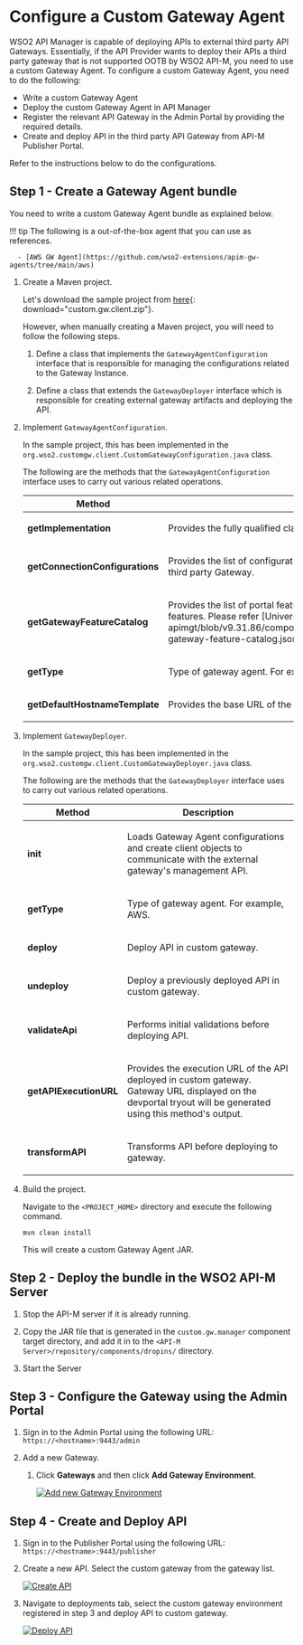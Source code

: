 # Configure a Custom Gateway Agent

WSO2 API Manager is capable of deploying APIs to external third party API Gateways. Essentially, if the API Provider wants to deploy their APIs a third party gateway that is not supported OOTB by WSO2 API-M, you need to use a custom Gateway Agent. To configure a custom Gateway Agent, you need to do the following:

- Write a custom Gateway Agent
- Deploy the custom Gateway Agent in API Manager
- Register the relevant API Gateway in the Admin Portal by providing the required details.
- Create and deploy API in the third party API Gateway from API-M Publisher Portal.

Refer to the instructions below to do the configurations.

## Step 1 - Create a Gateway Agent bundle

You need to write a custom Gateway Agent bundle as explained below.

!!! tip
    The following is a out-of-the-box agent that you can use as references.

      - [AWS GW Agent](https://github.com/wso2-extensions/apim-gw-agents/tree/main/aws)

1. Create a Maven project.

    Let's download the sample project from [here]({{base_path}}/assets/attachments/deploy-and-publish/custom.gw.client.zip){: download="custom.gw.client.zip"}.

    However, when manually creating a Maven project, you will need to follow the following steps.

    1. Define a class that implements the `GatewayAgentConfiguration` interface that is responsible for managing the configurations related to the Gateway Instance.

    2. Define a class that extends the `GatewayDeployer` interface which is responsible for creating external gateway artifacts and deploying the API.

2. Implement `GatewayAgentConfiguration`.

    In the sample project, this has been implemented in the `org.wso2.customgw.client.CustomGatewayConfiguration.java` class.

    The following are the methods that the `GatewayAgentConfiguration` interface uses to carry out various related operations.

    <table>
    <colgroup>
    <col width="30%" />
    <col width="70%" />
    </colgroup>
    <thead>
    <tr class="header">
    <th><b>Method</b></th>
    <th><b>Description</b></th>
    </tr>
    </thead>
    <tbody>
    <tr class="odd">
    <td><strong>getImplementation</strong></td>
    <td><p>Provides the fully qualified class name of the implementation that corresponds to the `GatewayDeployer` interface.</p></td>
    </tr>
    <tr class="even">
    <td><strong>getConnectionConfigurations</strong></td>
    <td><p>Provides the list of configurations that need to appear in the Admin Portal in order to connect with the Management API of the third party Gateway.</p></td>
    </tr>
    <tr class="odd">
    <td><strong>getGatewayFeatureCatalog</strong></td>
    <td><p>Provides the list of portal features supported by the third party gateway. Portal UIs will be rendered based on the availability of features. Please refer [Universal Gateway Feature Catalog](https://github.com/wso2/carbon-apimgt/blob/v9.31.86/components/apimgt/org.wso2.carbon.apimgt.impl/src/main/resources/gatewayFeatureCatalog/synapse-gateway-feature-catalog.json) to see how to do this configuration.
    </p></td>
    </tr>
    <tr class="even">
    <td><strong>getType</strong></td>
    <td><p>Type of gateway agent. For example, AWS.</p></td>
    </tr>
    <tr class="odd">
    <td><strong>getDefaultHostnameTemplate</strong></td>
    <td><p>Provides the base URL of the Gateway instance</p></td>
    </tr>
    </tbody>
    </table>  

3. Implement `GatewayDeployer`.

    In the sample project, this has been implemented in the `org.wso2.customgw.client.CustomGatewayDeployer.java` class.

    The following are the methods that the `GatewayDeployer` interface uses to carry out various related operations.
    
    <table>
    <colgroup>
    <col width="30%" />
    <col width="70%" />
    </colgroup>
    <thead>
    <tr class="header">
    <th><b>Method</b></th>
    <th><b>Description</b></th>
    </tr>
    </thead>
    <tbody>
    <tr class="odd">
    <td><strong>init</strong></td>
    <td><p>Loads Gateway Agent configurations and create client objects to communicate with the external gateway's management API.</p></td>
    </tr>
    <tr class="even">
    <td><strong>getType</strong></td>
    <td><p>Type of gateway agent. For example, AWS.</p></td>
    </tr>
    <tr class="odd">
    <td><strong>deploy</strong></td>
    <td><p>Deploy API in custom gateway.</p></td>
    </tr>
    <tr class="even">
    <td><strong>undeploy</strong></td>
    <td><p>Deploy a previously deployed API in custom gateway.
    </p></td>
    </tr>
    <tr class="odd">
    <td><strong>validateApi</strong></td>
    <td><p>Performs initial validations before deploying API.</p></td>
    </tr>
    <tr class="even">
    <td><strong>getAPIExecutionURL</strong></td>
    <td><p>Provides the execution URL of the API deployed in custom gateway. Gateway URL displayed on the devportal tryout will be generated using this method's output.</p></td>
    </tr>
    <tr class="odd">
    <td><strong>transformAPI</strong></td>
    <td><p>Transforms API before deploying to gateway.</p></td>
    </tr>
    </tbody>
    </table>

4. Build the project.

    Navigate to the `<PROJECT_HOME>` directory and execute the following command.

    `mvn clean install`

    This will create a custom Gateway Agent JAR.

## Step 2 - Deploy the bundle in the WSO2 API-M Server

1. Stop the API-M server if it is already running.

2. Copy the JAR file that is generated in the `custom.gw.manager` component target directory, and add it in to the `<API-M Server>/repository/components/dropins/` directory.

3. Start the Server

## Step 3 - Configure the Gateway using the Admin Portal

1. Sign in to the Admin Portal using the following URL: `https://<hostname>:9443/admin`

2. Add a new Gateway.

    1. Click **Gateways** and then click **Add Gateway Environment**.

        [![Add new Gateway Environment]({{base_path}}/assets/img/deploy/add-custom-gateway-environment.png)]({{base_path}}/assets/img/deploy/add-custom-gateway-environment.png)

## Step 4 - Create and Deploy API

1. Sign in to the Publisher Portal using the following URL: `https://<hostname>:9443/publisher`

2. Create a new API. Select the custom gateway from the gateway list.

   [![Create API]({{base_path}}/assets/img/deploy/create-custom-gateway-api.png)]({{base_path}}/assets/img/deploy/create-custom-gateway-api.png)

3. Navigate to deployments tab, select the custom gateway environment registered in step 3 and deploy API to custom gateway.

   [![Deploy API]({{base_path}}/assets/img/deploy/deploy-custom-gateway-api.png)]({{base_path}}/assets/img/deploy/deploy-custom-gateway-api.png)